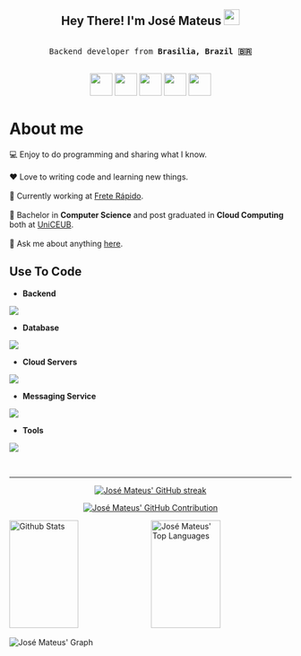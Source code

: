 <!-- Intro  -->
<h2 align="center">
  Hey There! I'm José Mateus
  <img src="https://media.giphy.com/media/hvRJCLFzcasrR4ia7z/giphy.gif" width="28">
</h2>

<!--
<p align="center">
  <a href="https://github.com/josemateuss"><img src="https://readme-typing-svg.herokuapp.com/?lines=Self%20Taught%20Programmer;Front%20End%20Developer;1.5%2B%20years%20of%20coding%20experience;Always%20learning%20new%20things&center=true&width=380&height=45"></a>
</p>
 -->

<!--
<h3 align="center">
        <samp>&gt; Hey There!, I am <b>José Mateus</b>
        </samp>
</h3>
-->

<p align="center"> 
  <samp>
    <br>
    Backend developer from <b>Brasilia, Brazil 🇧🇷</b>
    <br>
    <br>
  </samp>
</p>

<p align="center">
  <a href="https://linkedin.com/in/josemateuss" target="blank"><img src="https://go-skill-icons.vercel.app/api/icons?i=linkedin" height=40 withd=40 /></a>
  <a href="https://github.com/josemateuss" target="blank"><img src="https://go-skill-icons.vercel.app/api/icons?i=github" height=40 withd=40 /></a>
  <a href="mailto:mateus.18.santos@gmail.com" target="blank"><img src="https://go-skill-icons.vercel.app/api/icons?i=gmail" height=40 withd=40 /></a>
  <a href="https://instagram.com/josemateus95" target="blank"><img src="https://go-skill-icons.vercel.app/api/icons?i=instagram" height=40 withd=40 /></a>
  <a href="https://www.youtube.com/@jm.pelomundo" target="blank"><img src="https://go-skill-icons.vercel.app/api/icons?i=youtube" height=40 withd=40 /></a>
<!-- <a href="https://linkedin.com/in/josemateuss" target="_blank">
 <img src="https://img.shields.io/badge/LinkedIn-0077B5?style=for-the-badge&logo=linkedin&logoColor=white" alt="josemateuss"/>
</a> -->
<!-- <a href="https://dev.to/josemateuss" target="_blank">
 <img src="https://img.shields.io/badge/dev.to-0A0A0A?style=for-the-badge&logo=dev.to&logoColor=white" alt="josemateuss" />
</a> -->
<!-- <a href="https://twitter.com/josemateus95" target="_blank">
 <img src="https://img.shields.io/badge/Twitter-1DA1F2?style=for-the-badge&logo=twitter&logoColor=white" />
</a> -->
<!-- <a href="https://instagram.com/josemateus95" target="_blank">
 <img src="https://img.shields.io/badge/Instagram-fe4164?style=for-the-badge&logo=instagram&logoColor=white" alt="josemateuss" />
</a> -->
<!-- <a href="https://facebook.com/josemateus95" target="_blank">
 <img src="https://img.shields.io/badge/Facebook-20BEFF?&style=for-the-badge&logo=facebook&logoColor=white" alt="josemateuss"  />
</a> -->
<!-- <a href = "mailto:mateus.18.santos@gmail.com" target="_blank">
 <img src="https://img.shields.io/badge/-Gmail-%23333?style=for-the-badge&logo=gmail&logoColor=white" alt="josemateuss"  />
</a> -->
<!-- <a href="https://www.youtube.com/@jm.pelomundo" target="_blank">
 <img src="https://img.shields.io/badge/Youtube-FF0000?&style=for-the-badge&logo=youtube&logoColor=white" alt="josemateuss"  />
</a> -->

<!-- About Section -->

# About me

💻️ Enjoy to do programming and sharing what I know.<br/><br/>
❤️ Love to writing code and learning new things.<br/><br/>
🏢 Currently working at [Frete Rápido](https://www.freterapido.com.br/).<br/><br/>
🏫 Bachelor in **Computer Science** and post graduated in **Cloud Computing** both at [UniCEUB](https://www.uniceub.br/).<br/><br/>
💬 Ask me about anything [here](https://github.com/josemateuss/josemateuss/issues).
<br/>

## Use To Code

<!--
https://github.com/LelouchFR/skill-icons
-->

- **Backend**

<p align="left">
  <a href="https://github.com/LelouchFR/skill-icons">
    <img src="https://go-skill-icons.vercel.app/api/icons?i=go,ruby,rails,nodejs,nestjs,graphql&perline=8" />
  </a>
</p>

- **Database**

<p align="left">
  <a href="https://github.com/LelouchFR/skill-icons">
    <img src="https://go-skill-icons.vercel.app/api/icons?i=mongodb,mysql,postgresql,redis,elasticsearch" />
  </a>
</p>

- **Cloud Servers**

<p align="left">
  <a href="https://github.com/LelouchFR/skill-icons">
    <img src="https://go-skill-icons.vercel.app/api/icons?i=aws" />
  </a>
</p>

- **Messaging Service**

<p align="left">
  <a href="https://github.com/LelouchFR/skill-icons">
    <img src="https://go-skill-icons.vercel.app/api/icons?i=rabbitmq" />
  </a>
</p>

- **Tools**

<p align="left">
  <a href="https://github.com/LelouchFR/skill-icons">
    <img src="https://go-skill-icons.vercel.app/api/icons?i=git,github,docker,kubernetes,githubactions,goland,rubymine,datagrip,webstorm,postman,linux,bash,sentry,mermaid&perline=7" />
  </a>
</p>

<br/>

<!-- <p align="left">
  <a href="https://github.com/josemateuss?tab=repositories" target="_blank"><img alt="All Repositories" title="All Repositories" src="https://img.shields.io/badge/-All%20Repos-2962FF?style=for-the-badge&logo=koding&logoColor=white"/></a>
</p> -->

<hr/>

<p align="center">
  <a href="https://github.com/josemateuss">
    <img src="https://github-readme-streak-stats.herokuapp.com/?user=josemateuss&theme=radical&border=7F3FBF&background=0D1117" alt="José Mateus' GitHub streak"/>
  </a>
</p>

<p align="center">
  <a href="https://github.com/josemateuss">
    <img src="https://github-profile-summary-cards.vercel.app/api/cards/profile-details?username=josemateuss&theme=radical" alt="José Mateus' GitHub Contribution"/>
  </a>
</p>

<a> 
    <a href="https://github.com/josemateuss"><img alt=" Github Stats" src="https://denvercoder1-github-readme-stats.vercel.app/api?username=josemateuss&show_icons=true&count_private=true&theme=react&border_color=7F3FBF&bg_color=0D1117&title_color=F85D7F&icon_color=F8D866" height="192px" width="49.5%"/></a>
  <a href="https://github.com/josemateuss"><img alt="José Mateus' Top Languages" src="https://denvercoder1-github-readme-stats.vercel.app/api/top-langs/?username=josemateuss&langs_count=8&layout=compact&theme=react&border_color=7F3FBF&bg_color=0D1117&title_color=F85D7F&icon_color=F8D866" height="192px" width="49.5%"/></a>
  <br/>
</a>


![José Mateus' Graph](https://github-readme-activity-graph.vercel.app/graph?username=josemateuss&custom_title=José%20Mateus'%20GitHub%20Activity%20Graph&bg_color=0D1117&color=7F3FBF&line=7F3FBF&point=7F3FBF&area_color=FFFFFF&title_color=FFFFFF&area=true)
